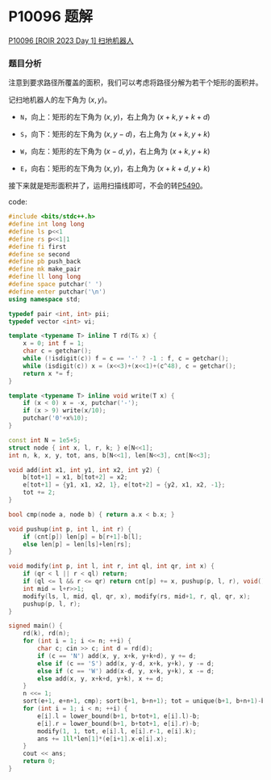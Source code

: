 # P10096 题解

[P10096 [ROIR 2023 Day 1] 扫地机器人
](https://www.luogu.com.cn/problem/P10096)

### 题目分析

注意到要求路径所覆盖的面积，我们可以考虑将路径分解为若干个矩形的面积并。

记扫地机器人的左下角为 $(x,y)$。

- `N`，向上：矩形的左下角为 $(x, y)$，右上角为 $(x+k, y+k+d)$

- `S`，向下：矩形的左下角为 $(x, y-d)$，右上角为 $(x+k, y+k)$

- `W`，向左：矩形的左下角为 $(x-d, y)$，右上角为 $(x+k, y+k)$

- `E`，向右：矩形的左下角为 $(x, y)$，右上角为 $(x+k+d, y+k)$

接下来就是矩形面积并了，运用扫描线即可，不会的转[P5490](https://www.luogu.com.cn/problem/P5490)。

code:

```cpp
#include <bits/stdc++.h>
#define int long long
#define ls p<<1
#define rs p<<1|1
#define fi first
#define se second
#define pb push_back
#define mk make_pair
#define ll long long
#define space putchar(' ')
#define enter putchar('\n')
using namespace std;

typedef pair <int, int> pii;
typedef vector <int> vi;

template <typename T> inline T rd(T& x) {
    x = 0; int f = 1;
	char c = getchar();
    while (!isdigit(c)) f = c == '-' ? -1 : f, c = getchar();
    while (isdigit(c)) x = (x<<3)+(x<<1)+(c^48), c = getchar();
    return x *= f;
}

template <typename T> inline void write(T x) {
	if (x < 0) x = -x, putchar('-');
	if (x > 9) write(x/10);
	putchar('0'+x%10);
}

const int N = 1e5+5;
struct node { int x, l, r, k; } e[N<<1];
int n, k, x, y, tot, ans, b[N<<1], len[N<<3], cnt[N<<3];

void add(int x1, int y1, int x2, int y2) {
	b[tot+1] = x1, b[tot+2] = x2;
	e[tot+1] = {y1, x1, x2, 1}, e[tot+2] = {y2, x1, x2, -1};
	tot += 2;
}

bool cmp(node a, node b) { return a.x < b.x; }

void pushup(int p, int l, int r) {
	if (cnt[p]) len[p] = b[r+1]-b[l];
	else len[p] = len[ls]+len[rs];
}

void modify(int p, int l, int r, int ql, int qr, int x) {
	if (qr < l || r < ql) return;
	if (ql <= l && r <= qr) return cnt[p] += x, pushup(p, l, r), void();
	int mid = l+r>>1;
	modify(ls, l, mid, ql, qr, x), modify(rs, mid+1, r, ql, qr, x);
	pushup(p, l, r);
}

signed main() {
	rd(k), rd(n);
	for (int i = 1; i <= n; ++i) {
		char c; cin >> c; int d = rd(d);
		if (c == 'N') add(x, y, x+k, y+k+d), y += d;
		else if (c == 'S') add(x, y-d, x+k, y+k), y -= d;
		else if (c == 'W') add(x-d, y, x+k, y+k), x -= d;
		else add(x, y, x+k+d, y+k), x += d;
	}
	n <<= 1;
	sort(e+1, e+n+1, cmp); sort(b+1, b+n+1); tot = unique(b+1, b+n+1)-b-1;
	for (int i = 1; i < n; ++i) {
		e[i].l = lower_bound(b+1, b+tot+1, e[i].l)-b;
		e[i].r = lower_bound(b+1, b+tot+1, e[i].r)-b;
		modify(1, 1, tot, e[i].l, e[i].r-1, e[i].k);
		ans += 1ll*len[1]*(e[i+1].x-e[i].x);
	}
	cout << ans;
	return 0;
}
```